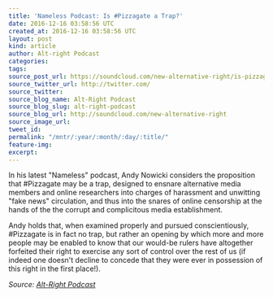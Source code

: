 ```yaml
---
title: 'Nameless Podcast: Is #Pizzagate a Trap?'
date: 2016-12-16 03:58:56 UTC
created_at: 2016-12-16 03:58:56 UTC
layout: post
kind: article
author: Alt-right Podcast
categories: 
tags: 
source_post_url: https://soundcloud.com/new-alternative-right/is-pizzagate-a-trap
source_twitter_url: http://twitter.com/
source_twitter: 
source_blog_name: Alt-Right Podcast
source_blog_slug: alt-right-podcast
source_blog_url: http://soundcloud.com/new-alternative-right
source_image_url: 
tweet_id: 
permalink: "/mntr/:year/:month/:day/:title/"
feature-img: 
excerpt: 
---
```

In his latest "Nameless" podcast, Andy Nowicki considers the proposition that #Pizzagate may be a trap, designed to ensnare alternative media members and online researchers into charges of harassment and unwitting "fake news" circulation, and thus into the snares of online censorship at the hands of the the corrupt and complicitous media establishment.

Andy holds that, when examined properly and pursued conscientiously, #Pizzagate is in fact no trap, but rather an opening by which more and more people may be enabled to know that our would-be rulers have altogether forfeited their right to exercise any sort of control over the rest of us (if indeed one doesn't decline to concede that they were ever in possession of this right in the first place!).<div class="">
    <i>Source: <a href="http://soundcloud.com/new-alternative-right">Alt-Right Podcast</a></i>
</div>
